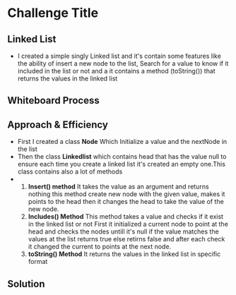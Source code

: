 # Challenge Title
## Linked List
+ I created a simple singly Linked list and it's contain some features like the ability of insert a new node to the list, Search for a value to know if it included in the list or not and a it contains a method (toString()) that returns the values in the linked list

## Whiteboard Process
<!-- Embedded whiteboard image -->

## Approach & Efficiency
+ First I created a class **Node** Which Initialize a value and the nextNode in the list 
+ Then the class **Linkedlist** which contains head that has the value null to ensure each time you create a linked list it's created an empty one.This class contains also a lot of methods  
+ 1. **Insert() method** It takes the value as an argument and returns nothing this method create new node with the given value, makes it points to the head then it changes the head to take the value of the new node.
	2. **Includes() Method** This method takes a value and checks if it exist in the linked list or not First it initialized a current node to point at the head and checks the nodes untill it's null if the value matches the values at the list returns true else retirns false and after each check it changed the current to points at the next node.
	1. **toString() Method** It returns the values in the linked list in specific format


## Solution
<!-- Show how to run your code, and examples of it in action -->

